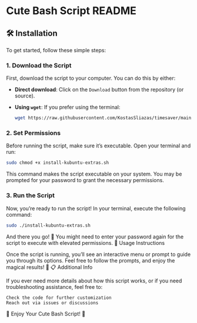 #  **Cute Bash Script README** 

## 🛠 **Installation**

To get started, follow these simple steps:

### 1. **Download the Script**

First, download the script to your computer. You can do this by either:

- **Direct download**: Click on the `Download` button from the repository (or source).
- **Using `wget`**: If you prefer using the terminal:

    ```bash
    wget https://raw.githubusercontent.com/KostasSliazas/timesaver/main/install-kubuntu-extras.sh
    ```

### 2. **Set Permissions**

Before running the script, make sure it’s executable. Open your terminal and run:

```bash
sudo chmod +x install-kubuntu-extras.sh
```
This command makes the script executable on your system. You may be prompted for your password to grant the necessary permissions.
### 3. Run the Script

Now, you’re ready to run the script! In your terminal, execute the following command:
```bash
sudo ./install-kubuntu-extras.sh
```
And there you go! 🚀 You might need to enter your password again for the script to execute with elevated permissions.
📝 Usage Instructions

Once the script is running, you’ll see an interactive menu or prompt to guide you through its options. Feel free to follow the prompts, and enjoy the magical results! 🎨
📋 Additional Info

If you ever need more details about how this script works, or if you need troubleshooting assistance, feel free to:

    Check the code for further customization
    Reach out via issues or discussions

💖 Enjoy Your Cute Bash Script! 💖
